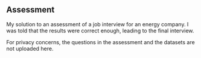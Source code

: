 ## Assessment

My solution to an assessment of a job interview for an energy company. I was told that the results were correct enough, leading to the final interview.

For privacy concerns, the questions in the assessment and the datasets are not uploaded here.